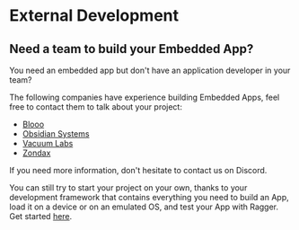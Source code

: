 # External Development

## Need a team to build your Embedded App?

You need an embedded app but don't have an application developer in your team?   

The following companies have experience building Embedded Apps, feel free to contact them to talk about your project:
- [Blooo](https://blooo.io/en/ledger-wallet-integration/)
- [Obsidian Systems](https://obsidian.systems/)
- [Vacuum Labs](https://vacuumlabs.com/)
- [Zondax](https://zondax.ch/)

If you need more information, don't hesitate to contact us on Discord.

You can still try to start your project on your own, thanks to your development framework that contains everything you need to build an App, load it on a device or on an emulated OS, and test your App with Ragger. Get started [here](../framework/).


